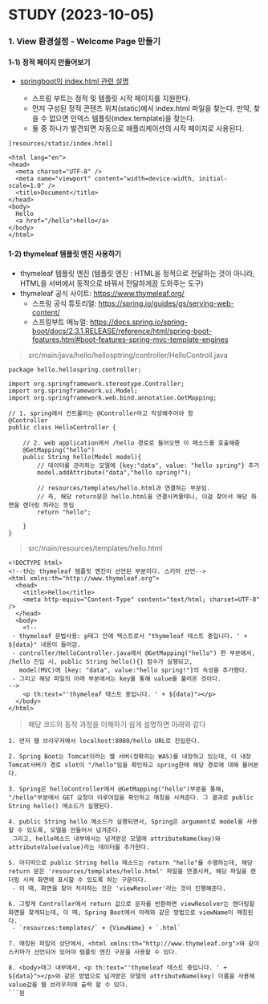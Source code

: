 # STUDY (2023-10-05)


### 1. View 환경설정 - Welcome Page 만들기

#### 1-1) 정적 페이지 만들어보기 

- [springboot의 index.html 관련 설명](https://docs.spring.io/spring-boot/docs/current/reference/html/web.html#web)

    - 스프링 부트는 정적 및 템플릿 시작 페이지를 지원한다.
    - 먼저 구성된 정적 콘텐츠 위치(static)에서 index.html 파일을 찾는다. 만약, 찾을 수 없으면 인덱스 템플릿(index.template)을 찾는다.
    - 둘 중 하나가 발견되면 자동으로 애플리케이션의 시작 페이지로 사용된다.

```
[resources/static/index.html]

<html lang="en">
<head>
  <meta charset="UTF-8" />
  <meta name="viewport" content="width=device-width, initial-scale=1.0" />
  <title>Document</title>
</head>
<body>
  Hello
  <a href="/hello">hello</a>
</body>
</html>
```

#### 1-2) thymeleaf 템플릿 엔진 사용하기

- thymeleaf 템플릿 엔진 (템플릿 엔진 : HTML을 정적으로 전달하는 것이 아니라, HTML을 서버에서 동적으로 바꿔서 전달하게끔 도와주는 도구)
- thymeleaf 공식 사이트: https://www.thymeleaf.org/
    - 스프링 공식 튜토리얼: https://spring.io/guides/gs/serving-web-content/
    - 스프링부트 메뉴얼: https://docs.spring.io/spring-boot/docs/2.3.1.RELEASE/reference/html/spring-boot-features.html#boot-features-spring-mvc-template-engines

> src/main/java/hello/hellosptring/controller/HelloControll.java

```
package hello.hellospring.controller;

import org.springframework.stereotype.Controller;
import org.springframework.ui.Model;
import org.springframework.web.bind.annotation.GetMapping;

// 1. spring에서 컨트롤러는 @Controller라고 작성해주어야 함
@Controller
public class HelloController {

    // 2. web application에서 /hello 경로로 들어오면 이 메소드를 호출해줌
    @GetMapping("hello")
    public String hello(Model model){
        // 데이터를 관리하는 모델에 {key:"data", value: "hello spring"} 추가
        model.addAttribute("data","hello spring!");

        // resources/templates/hello.html과 연결하는 부분임.
        // 즉, 해당 return문은 hello.html을 연결시켜줄테니, 이걸 찾아서 해당 화면을 렌더링 하라는 뜻임
        return "hello";

    }
}
```

> src/main/resources/templates/hello.html

```
<!DOCTYPE html>
<!--th는 thymeleaf 템플릿 엔진이 선언된 부분이다. 스키마 선언-->
<html xmlns:th="http://www.thymeleaf.org">
  <head>
    <title>Hello</title>
    <meta http-equiv="Content-Type" content="text/html; charset=UTF-8" />
  </head>
  <body>
    <!--
 - thymeleaf 문법사용: p태그 안에 텍스트로서 "thymeleaf 테스트 중입니다. ' + ${data}" 내용이 들어감.
 - controller/HelloController.java에서 @GetMapping("hello") 한 부분에서, /hello 진입 시, public String hello(){} 함수가 실행되고,
   model(MVC)에 [key: "data", value:"hello spring!"]의 속성을 추가했다.
 - 그리고 해당 파일의 아래 부분에서는 key를 통해 value를 불러온 것이다.
-->
    <p th:text="'thymeleaf 테스트 중입니다. ' + ${data}"></p>
  </body>
</html>
```

> 해당 코드의 동작 과정을 이해하기 쉽게 설명하면 아래와 같다

```
1. 먼저 웹 브라우저에서 localhost:8080/hello URL로 진입한다.

2. Spring Boot는 Tomcat이라는 웹 서버(정확히는 WAS)를 내장하고 있는데, 이 내장 Tomcat서버가 경로 slot이 "/hello"임을 확인하고 spring한테 해당 경로에 대해 물어본다.

3. Spring은 helloController에서 @GetMapping("hello")부분을 통해, "/hello"부분에서 GET 요청이 이루어짐을 확인하고 매칭을 시켜준다. 그 결과로 public String hello() 메소드가 실행된다.

4. public String hello 메소드가 실행되면서, Spring은 argument로 model을 사용할 수 있도록, 모델을 만들어서 넘겨준다.
 그리고, hello메소드 내부에서는 넘겨받은 모델에 attributeName(key)와 attributeValue(value)라는 데이터를 추가한다.

5. 마지막으로 public String hello 메소드는 return "hello"를 수행하는데, 해당 return 문은 'resources/templates/hello.html' 파일을 연결시켜, 해당 파일을 렌더링 시켜 화면에 표시할 수 있도록 하는 구문이다.
 - 이 때, 화면을 찾아 처리하는 것은 'viewResolver'라는 것이 진행해준다.

6. 그렇게 Controller에서 return 값으로 문자를 반환하면 viewResolver는 렌더링할 화면을 찾게되는데, 이 때, Spring Boot에서 아래와 같은 방법으로 viewName이 매칭된다.
 - `resources:templates/` + {ViewName} + `.html`

7. 매칭된 파일의 상단에서, <html xmlns:th="http://www.thymeleaf.org">와 같이 스키마가 선언되어 있어야 템플릿 엔진 구문을 사용할 수 있다.

8. <body>태그 내부에서, <p th:text="'thymeleaf 테스트 중입니다. ' + ${data}"></p>와 같은 방법으로 넘겨받은 모델의 attributeName(key) 이름을 사용해 value값을 웹 브라우저에 출력 할 수 있다.
```원